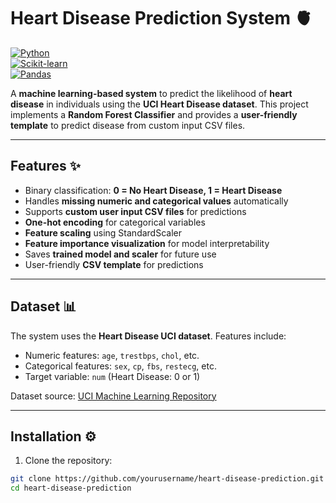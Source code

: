 # Heart Disease Prediction System 🫀

[![Python](https://img.shields.io/badge/python-v3.10-blue?logo=python)](https://www.python.org/)  
[![Scikit-learn](https://img.shields.io/badge/scikit--learn-v1.2-green?logo=scikit-learn)](https://scikit-learn.org/stable/)  
[![Pandas](https://img.shields.io/badge/pandas-v1.6-blue?logo=pandas)](https://pandas.pydata.org/)  

A **machine learning-based system** to predict the likelihood of **heart disease** in individuals using the **UCI Heart Disease dataset**. This project implements a **Random Forest Classifier** and provides a **user-friendly template** to predict disease from custom input CSV files.

---

## Features ✨

- Binary classification: **0 = No Heart Disease, 1 = Heart Disease**  
- Handles **missing numeric and categorical values** automatically  
- Supports **custom user input CSV files** for predictions  
- **One-hot encoding** for categorical variables  
- **Feature scaling** using StandardScaler  
- **Feature importance visualization** for model interpretability  
- Saves **trained model and scaler** for future use  
- User-friendly **CSV template** for predictions  

---

## Dataset 📊

The system uses the **Heart Disease UCI dataset**. Features include:

- Numeric features: `age`, `trestbps`, `chol`, etc.  
- Categorical features: `sex`, `cp`, `fbs`, `restecg`, etc.  
- Target variable: `num` (Heart Disease: 0 or 1)  

Dataset source: [UCI Machine Learning Repository](https://archive.ics.uci.edu/ml/datasets/heart+Disease)

---

## Installation ⚙️

1. Clone the repository:

```bash
git clone https://github.com/yourusername/heart-disease-prediction.git
cd heart-disease-prediction

